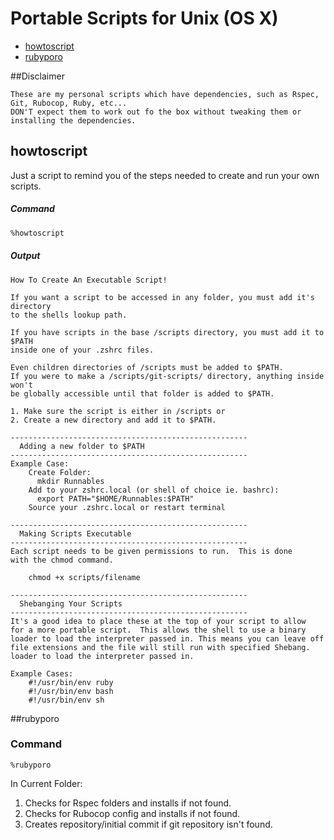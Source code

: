 # Portable Scripts for Unix (OS X)

* [howtoscript](#howtoscript)
* [rubyporo](#rubyporo)


##Disclaimer 

    These are my personal scripts which have dependencies, such as Rspec, Git, Rubocop, Ruby, etc...
    DON'T expect them to work out fo the box without tweaking them or installing the dependencies.

## howtoscript

Just a script to remind you of the steps needed to create and run your own scripts.
##### Command
``` bash
%howtoscript
```
##### Output
```
How To Create An Executable Script!

If you want a script to be accessed in any folder, you must add it's directory
to the shells lookup path.

If you have scripts in the base /scripts directory, you must add it to $PATH
inside one of your .zshrc files.

Even children directories of /scripts must be added to $PATH.
If you were to make a /scripts/git-scripts/ directory, anything inside won't
be globally accessible until that folder is added to $PATH.

1. Make sure the script is either in /scripts or
2. Create a new directory and add it to $PATH.

-----------------------------------------------------
  Adding a new folder to $PATH
-----------------------------------------------------
Example Case:
    Create Folder:
      mkdir Runnables
    Add to your zshrc.local (or shell of choice ie. bashrc):
      export PATH="$HOME/Runnables:$PATH"
    Source your .zshrc.local or restart terminal

-----------------------------------------------------
  Making Scripts Executable
-----------------------------------------------------
Each script needs to be given permissions to run.  This is done
with the chmod command.

    chmod +x scripts/filename

-----------------------------------------------------
  Shebanging Your Scripts
-----------------------------------------------------
It's a good idea to place these at the top of your script to allow
for a more portable script.  This allows the shell to use a binary
loader to load the interpreter passed in. This means you can leave off
file extensions and the file will still run with specified Shebang.
loader to load the interpreter passed in.

Example Cases:
    #!/usr/bin/env ruby
    #!/usr/bin/env bash
    #!/usr/bin/env sh
```

##rubyporo

### Command
```
%rubyporo
```
In Current Folder:
  1. Checks for Rspec folders and installs if not found.
  1. Checks for Rubocop config and installs if not found.
  1. Creates repository/initial commit if git repository isn't found.
